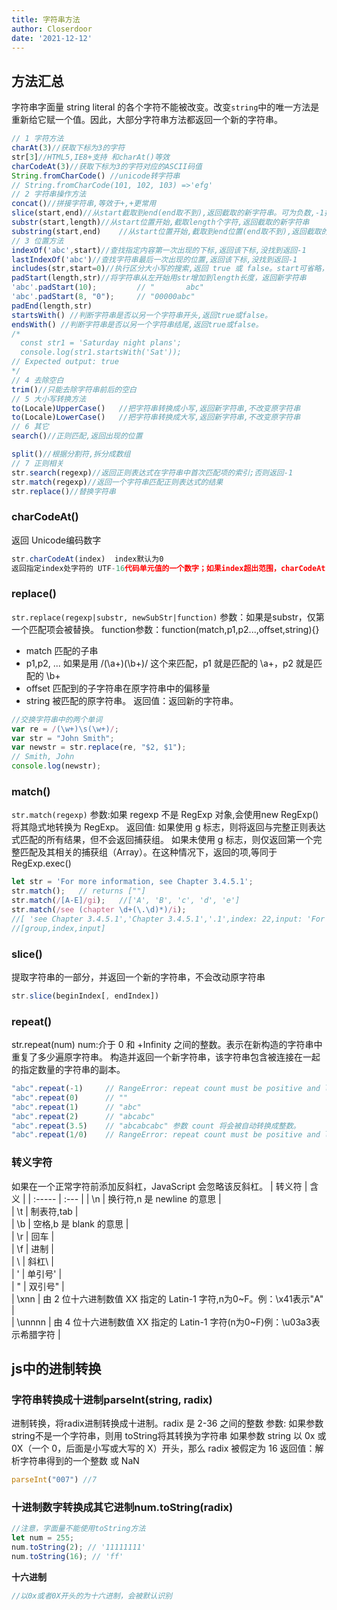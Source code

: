 ```yaml
---
title: 字符串方法
author: Closerdoor
date: '2021-12-12'
---
```


## 方法汇总
字符串字面量 string literal 的各个字符不能被改变。改变`string`中的唯一方法是重新给它赋一个值。因此，大部分字符串方法都返回一个新的字符串。
```js
// 1 字符方法
charAt(3)//获取下标为3的字符
str[3]//HTML5,IE8+支持 和charAt()等效
charCodeAt(3)//获取下标为3的字符对应的ASCII码值
String.fromCharCode() //unicode转字符串
// String.fromCharCode(101, 102, 103) =>'efg'
// 2 字符串操作方法
concat()//拼接字符串,等效于+,+更常用
slice(start,end)//从start截取到end(end取不到),返回截取的新字符串。可为负数,-1指字符串的最后一个字符的位置
substr(start,length)//从start位置开始,截取length个字符,返回截取的新字符串
substring(start,end) 	//从start位置开始,截取到end位置(end取不到),返回截取的新字符串,如果省略end,则截取到末尾
// 3 位置方法
indexOf('abc',start)//查找指定内容第一次出现的下标,返回该下标,没找到返回-1
lastIndexOf('abc')//查找字符串最后一次出现的位置,返回该下标,没找到返回-1
includes(str,start=0)//执行区分大小写的搜索,返回 true 或 false。start可省略，默认为0
padStart(length,str)//将字符串从左开始用str增加到length长度，返回新字符串
'abc'.padStart(10);         // "       abc"
'abc'.padStart(8, "0");     // "00000abc"
padEnd(length,str)
startsWith() //判断字符串是否以另一个字符串开头,返回true或false。
endsWith() //判断字符串是否以另一个字符串结尾,返回true或false。
/* 
  const str1 = 'Saturday night plans';
  console.log(str1.startsWith('Sat'));
// Expected output: true
*/
// 4 去除空白   
trim()//只能去除字符串前后的空白
// 5 大小写转换方法
to(Locale)UpperCase() 	//把字符串转换成小写,返回新字符串,不改变原字符串
to(Locale)LowerCase() 	//把字符串转换成大写,返回新字符串,不改变原字符串
// 6 其它
search()//正则匹配,返回出现的位置

split()//根据分割符,拆分成数组
// 7 正则相关
str.search(regexp)//返回正则表达式在字符串中首次匹配项的索引;否则返回-1
str.match(regexp)//返回一个字符串匹配正则表达式的结果
str.replace()//替换字符串
```
    
###  charCodeAt()
返回 Unicode编码数字
```js
str.charCodeAt(index)  index默认为0
返回指定index处字符的 UTF-16代码单元值的一个数字；如果index超出范围，charCodeAt() 返回 NaN。
```

### replace()
`str.replace(regexp|substr, newSubStr|function)`
参数：如果是substr，仅第一个匹配项会被替换。
function参数：function(match,p1,p2...,offset,string){}
  - match	匹配的子串
  - p1,p2, ... 如果是用 /(\a+)(\b+)/ 这个来匹配，p1 就是匹配的 \a+，p2 就是匹配的 \b+
  - offset 匹配到的子字符串在原字符串中的偏移量
  - string	被匹配的原字符串。
返回值：返回新的字符串。
```js
//交换字符串中的两个单词
var re = /(\w+)\s(\w+)/;
var str = "John Smith";
var newstr = str.replace(re, "$2, $1");
// Smith, John
console.log(newstr);
```
### match()
`str.match(regexp)`
参数:如果 regexp 不是 RegExp 对象,会使用new RegExp()将其隐式地转换为 RegExp。
返回值:
如果使用 g 标志，则将返回与完整正则表达式匹配的所有结果，但不会返回捕获组。
如果未使用 g 标志，则仅返回第一个完整匹配及其相关的捕获组（Array）。在这种情况下，返回的项,等同于RegExp.exec()
```js
let str = 'For more information, see Chapter 3.4.5.1';
str.match();   // returns [""]
str.match(/[A-E]/gi);   //['A', 'B', 'c', 'd', 'e']
str.match(/see (chapter \d+(\.\d)*)/i);
//[ 'see Chapter 3.4.5.1','Chapter 3.4.5.1','.1',index: 22,input: 'For more information, see Chapter 3.4.5.1' ]
//[group,index,input]
```
### slice()
提取字符串的一部分，并返回一个新的字符串，不会改动原字符串
```js
str.slice(beginIndex[, endIndex])
```
### repeat()
str.repeat(num)
num:介于 0 和 +Infinity 之间的整数。表示在新构造的字符串中重复了多少遍原字符串。
构造并返回一个新字符串，该字符串包含被连接在一起的指定数量的字符串的副本。
```js
"abc".repeat(-1)     // RangeError: repeat count must be positive and less than inifinity
"abc".repeat(0)      // ""
"abc".repeat(1)      // "abc"
"abc".repeat(2)      // "abcabc"
"abc".repeat(3.5)    // "abcabcabc" 参数 count 将会被自动转换成整数。
"abc".repeat(1/0)    // RangeError: repeat count must be positive and less than inifinity
```
### 转义字符 
如果在一个正常字符前添加反斜杠，JavaScript 会忽略该反斜杠。
| 转义符 | 含义   | 
| :----- | :---  | 
|   \n  | 换行符,n 是 newline 的意思   |         
|   \t  | 制表符,tab   |         
|   \b  | 空格,b 是 blank 的意思   |         
|   \r  | 回车   |         
|   \f  | 进制   |         
|   \\  | 斜杠\   |         
|   \'  | 单引号' |         
|   \"  | 双引号" |         
|   \xnn  | 由 2 位十六进制数值 XX 指定的 Latin-1 字符,n为0~F。例：\x41表示"A" |         
|   \unnnn  | 由 4 位十六进制数值 XX 指定的 Latin-1 字符(n为0~F)例：\u03a3表示希腊字符 |         


## js中的进制转换
### 字符串转换成十进制parseInt(string, radix)
进制转换，将radix进制转换成十进制。radix 是 2-36 之间的整数
参数:
如果参数string不是一个字符串，则用 toString将其转换为字符串
如果参数 string 以 0x 或 0X（一个 0，后面是小写或大写的 X）开头，那么 radix 被假定为 16
返回值：解析字符串得到的一个整数 或 NaN
```js
parseInt("007") //7
```
### 十进制数字转换成其它进制num.toString(radix)
```js
//注意，字面量不能使用toString方法
let num = 255;
num.toString(2); // '11111111'
num.toString(16); // 'ff'
```
**十六进制**
```js
//以0x或者0X开头的为十六进制，会被默认识别
```